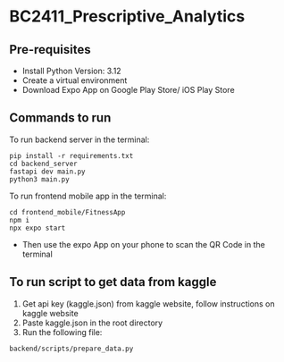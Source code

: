 # BC2411_Prescriptive_Analytics

## Pre-requisites
- Install Python Version: 3.12
- Create a virtual environment 
- Download Expo App on Google Play Store/ iOS Play Store

## Commands to run

To run backend server in the terminal:
```
pip install -r requirements.txt
cd backend_server
fastapi dev main.py
python3 main.py
```

To run frontend mobile app in the terminal:
```
cd frontend_mobile/FitnessApp
npm i
npx expo start
```
- Then use the expo App on your phone to scan the QR Code in the terminal

## To run script to get data from kaggle
1. Get api key (kaggle.json) from kaggle website, follow instructions on kaggle website
2. Paste kaggle.json in the root directory
3. Run the following file:
```
backend/scripts/prepare_data.py
```
